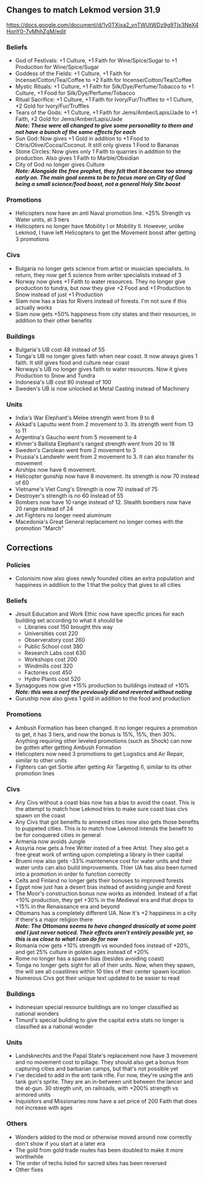 ## Changes to match Lekmod version 31.9
https://docs.google.com/document/d/1y0TXixa2_vnTWUtWDz9g9TIx3NeX4HonY0-7vMhhZgM/edit

### Beliefs
- God of Festivals: +1 Culture, +1 Faith for Wine/Spice/Sugar to +1 Production for Wine/Spice/Sugar
- Goddess of the Fields: +1 Culture, +1 Faith for Incense/Cotton/Tea/Coffee to +2 Faith for Incense/Cotton/Tea/Coffee
- Mystic Rituals: +1 Culture, +1 Faith for Silk/Dye/Perfume/Tobacco to +1 Culture, +1 Food for Silk/Dye/Perfume/Tobacco
- Ritual Sacrifice: +1 Culture, +1 Faith for Ivory/Fur/Truffles to +1 Culture, +2 Gold for Ivory/Fur/Truffles
- Tears of the Gods: +1 Culture, +1 Faith for Jems/Amber/Lapis/Jade to +1 Faith, +2 Gold for Jems/Amber/Lapis/Jade
  <br>***Note: These were all changed to give some personallity to them and not have a bunch of the same effects for each***
- Sun God: Now gives +1 Gold in addition to +1 Food to Citris/Olive/Cocoa/Coconut. It still only givess 1 Food to Bananas
- Stone Circles: Now gives only 1 Faith to quarries in addition to the production. Also gives 1 Faith to Marble/Obsidian
- City of God no longer gives Culture
<br>***Note: Alongside the free prophet, they felt that it became too strong early on. The main goal seems to be to focus more on City of God being a small science/food boost, not a general Holy Site boost***

### Promotions
- Helicopters now have an anti Naval promotion line. +25% Strength vs Water units, at 3 tiers
- Helicopters no longer have Mobility I or Mobility II. However, unlike Lekmod, I have left Helicopters to get the Movement boost after getting 3 promotions

### Civs
- Bulgaria no longer gets science from artist or musician specialists. In return, they now get 5 science from writer specialists instead of 3
- Norway now gives +1 Faith to water resources. They no longer give production to tundra, but now they give +2 Food and +1 Production to Snow instead of just +1 Production
- Siam now has a bias for Rivers instead of forests. I'm not sure if this actually works
- Siam now gets +50% happiness from city states and their resources, in addition to their other benefits

### Buildings
- Bulgaria's UB cost 48 instead of 55
- Tonga's UB no longer gives faith when near coast. It now always gives 1 faith. It still gives food and culture near coast
- Norways's UB no longer gives faith to water resources. Now it gives Production to Snow and Tundra
- Indonesia's UB cost 90 instead of 100
- Sweden's UB is now unlocked at Metal Casting instead of Machinery

### Units
- India's War Elephant's Melee strength went from 9 to 8
- Akkad's Laputtu went from 2 movement to 3. Its strength went from 13 to 11
- Argentina's Gaucho went from 5 movement to 4
- Khmer's Ballista Elephant's ranged strength went from 20 to 18
- Sweden's Carolean went from 2 movement to 3
- Prussia's Landwehr went from 2 movement to 3. It can also transfer its movement
- Airships now have 6 movement.
- Helicopter gunship now have 8 movement. Its strength is now 70 instead of 60
- Vietname's Viet Cong's Strength is now 70 instead of 75
- Destroyer's strength is no 60 instead of 55
- Bombers now have 10 range instead of 12. Stealth bombers now have 20 range instead of 24
- Jet Fighters no longer need aluminum
- Macedonia's Great General replacement no longer comes with the promotion "March"


## Corrections
### Policies
- Colonisim now also gives newly founded cities an extra population and happiness in addition to the 1 that the policy that gives to all cities
### Beliefs
- Jesuit Education and Work Ethic now have specific prices for each building set according to what it should be
  - Libraries cost 150 brought this way
  - Universities cost 220
  - Observeratory cost 260
  - Public School cost 380
  - Research Labs cost 630
  - Workshops cost 200
  - Windmills cost 320
  - Factories cost 450
  - Hydro Plants cost 520
- Synagogues now give +15% production to buildings instead of +10% ***Note: this was a nerf the previously did and reverted without noting***
- Guruship now also gives 1 gold in addition to the food and production

### Promotions
- Ambush Formation has been changed. It no longer requires a promotion to get, it has 3 tiers, and now the bonus is 15%, 15%, then 30%. Anything requiring other leveled promotions (such as Shock) can now be gotten after getting Ambush Formation
- Helicopters now need 3 promotions to get Logistics and Air Repair, similar to other units
- Fighters can get Sortie after getting Air Targeting II, similar to its other promotion lines

### Civs
- Any Civs without a coast bias now has a bias to avoid the coast. This is the attempt to match how Lekmod tries to make sure coast bias civs spawn on the coast
- Any Civs that got beneifts to annexed cities now also gets those benefits to puppeted cities. This is to match how Lekmod intends the benefit to be for conquered cities in general
- Armenia now avoids Jungle
- Assyria now gets a free Writer insted of a free Artist. They also get a free great work of writing upon completing a library in their capital
- Brueni now also gets -33% maintenence cost for water units and their water units can also build improvements. Thier UA has also been turned into a promotion in order to function correctly
- Celts and Finland no longer gets their bonuses to improved forests
- Egypt now just has a desert bias instead of avoiding jungle and forest
- The Moor's construction bonus now works as intended. Instead of a flat +10% production, they get +30% in the Medieval era and that drops to +15% in the Renaissance era and beyond
- Ottomans has a completely different UA. Now it's +2 happiness in a city if there's a major religion there
  <br>***Note: The Ottomans seems to have changed drasically at some point and I just never noticed. Their effects aren't entirely possible yet, so this is as close to what I can do for now***
- Romania now gets +10% strength vs wounded foes instead of +20%, and get 25% culture in golden ages instead of +20%
- Rome no longer has a spawn bias (besides avoiding coast)
- Tonga no longer gets sight for all of their units. Now, when they spawn, the will see all coastlines within 10 tiles of their center spawn location
- Numerous Civs got their unique text updated to be easier to read

### Buildings
- Indonesian special resource buildings are no longer classified as national wonders
- Timurd's special building to give the capital extra stats no longer is classified as a national wonder

### Units
- Landsknechts and the Papal State's replacement now have 3 movement and no movement cost to pillage. They should also get a bonus from capturing cities and barbarian camps, but that's not possible yet
- I've decided to add in the anti tank rifle. For now, they're using the anti tank gun's sprite. They are an in-between unit between the lancer and the at-gun. 30 stregth unit, on railroads, with +200% strength vs armored units
- Inquisitors and Missionaries now have a set price of 200 Faith that does not increase with ages

### Others
- Wonders added to the mod or otherwise moved around now correctly don't show if you start at a later era
- The gold from gold trade routes has been doubled to make it more worthwhile
- The order of techs listed for sacred sites has been reversed
- Other fixes
